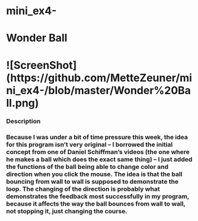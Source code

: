 # mini_ex4-
<h1>Wonder Ball<h1>
![ScreenShot](https://github.com/MetteZeuner/mini_ex4-/blob/master/Wonder%20Ball.png) 

<h3>Description<h3> 

Because I was under a bit of time pressure this week, the idea for this program isn’t very original – I borrowed the initial concept from one of Daniel Schiffman’s videos (the one where he makes a ball which does the exact same thing) – I just added the functions of the ball being able to change color and direction when you click the mouse. The idea is that the ball bouncing from wall to wall is supposed to demonstrate the loop. The changing of the direction is probably what demonstrates the feedback most successfully in my program, because it affects the way the ball bounces from wall to wall, not stopping it, just changing the course. 


